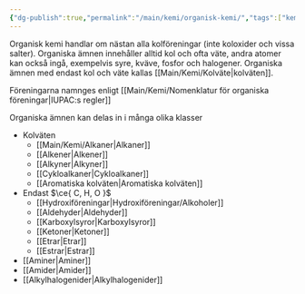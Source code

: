 ```yaml
---
{"dg-publish":true,"permalink":"/main/kemi/organisk-kemi/","tags":["kemi","organisk-kemi"]}
---
```


Organisk kemi handlar om nästan alla kolföreningar (inte koloxider och vissa salter). Organiska ämnen innehåller alltid kol och ofta väte, andra atomer kan också ingå, exempelvis syre, kväve, fosfor och halogener. Organiska ämnen med endast kol och väte kallas [[Main/Kemi/Kolväte\|kolväten]].

Föreningarna namnges enligt [[Main/Kemi/Nomenklatur för organiska föreningar\|IUPAC:s regler]]

Organiska ämnen kan delas in i många olika klasser
- Kolväten
	- [[Main/Kemi/Alkaner\|Alkaner]]
	- [[Alkener\|Alkener]]
	- [[Alkyner\|Alkyner]]
	- [[Cykloalkaner\|Cykloalkaner]]
	- [[Aromatiska kolväten\|Aromatiska kolväten]]
- Endast $\ce{ C, H, O }$
	- [[Hydroxiföreningar\|Hydroxiföreningar/Alkoholer]]
	- [[Aldehyder\|Aldehyder]]
	- [[Karboxylsyror\|Karboxylsyror]]
	- [[Ketoner\|Ketoner]]
	- [[Etrar\|Etrar]]
	- [[Estrar\|Estrar]]
- [[Aminer\|Aminer]]
- [[Amider\|Amider]]
- [[Alkylhalogenider\|Alkylhalogenider]]

